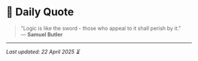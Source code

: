 # 📜 Daily Quote

> "Logic is like the sword - those who appeal to it shall perish by it."  
> — **Samuel Butler**

---

_Last updated: 22 April 2025 ⏳_
